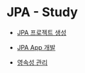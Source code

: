 # JPA - Study

* [JPA 프로젝트 생성](./ProjectSetting)
* [JPA App 개발](./AppDev)

* [영속성 관리](./PersistenceContext)